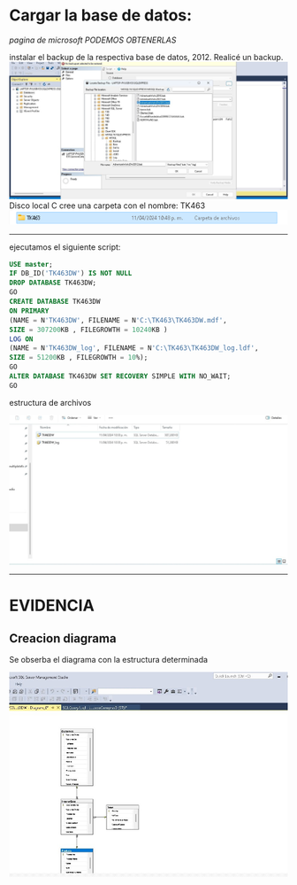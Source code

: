 # Cargar la base de datos:
**pagina de microsoft* PODEMOS OBTENERLAS*

instalar el backup de la respectiva base de datos, 2012. 
Realicé un backup.
![imagen](IMG/img1.jpeg)
Disco local C cree una carpeta con el nombre: TK463
![imagen](IMG/carpeta.png)

***
ejecutamos el siguiente script:
 
```sql
USE master;
IF DB_ID('TK463DW') IS NOT NULL
DROP DATABASE TK463DW;
GO
CREATE DATABASE TK463DW
ON PRIMARY
(NAME = N'TK463DW', FILENAME = N'C:\TK463\TK463DW.mdf',
SIZE = 307200KB , FILEGROWTH = 10240KB )
LOG ON
(NAME = N'TK463DW_log', FILENAME = N'C:\TK463\TK463DW_log.ldf',
SIZE = 51200KB , FILEGROWTH = 10%);
GO
ALTER DATABASE TK463DW SET RECOVERY SIMPLE WITH NO_WAIT;
GO
```

estructura de archivos 

![imagen](IMG/img2.jpeg)
***

# EVIDENCIA
## Creacion diagrama

Se obserba el diagrama  con la estructura determinada 

![imagen](IMG/diagrama.jpeg)
